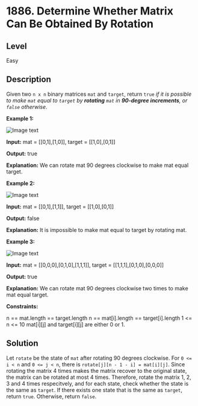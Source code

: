 # 1886. Determine Whether Matrix Can Be Obtained By Rotation
## Level
Easy

## Description
Given two `n x n` binary matrices `mat` and `target`, return `true` *if it is possible to make `mat` equal to `target` by **rotating** `mat` in **90-degree increments**, or `false` otherwise*.

**Example 1:**

![Image text](https://assets.leetcode.com/uploads/2021/05/20/grid3.png)

**Input:** mat = [[0,1],[1,0]], target = [[1,0],[0,1]]

**Output:** true

**Explanation:** We can rotate mat 90 degrees clockwise to make mat equal target.

**Example 2:**

![Image text](https://assets.leetcode.com/uploads/2021/05/20/grid4.png)

**Input:** mat = [[0,1],[1,1]], target = [[1,0],[0,1]]

**Output:** false

**Explanation:** It is impossible to make mat equal to target by rotating mat.

**Example 3:**

![Image text](https://assets.leetcode.com/uploads/2021/05/26/grid4.png)

**Input:** mat = [[0,0,0],[0,1,0],[1,1,1]], target = [[1,1,1],[0,1,0],[0,0,0]]

**Output:** true

**Explanation:** We can rotate mat 90 degrees clockwise two times to make mat equal target.

**Constraints:**

n == mat.length == target.length
n == mat[i].length == target[i].length
1 <= n <= 10
mat[i][j] and target[i][j] are either 0 or 1.

## Solution
Let `rotate` be the state of `mat` after rotating 90 degrees clockwise. For `0 <= i < n` and `0 <= j < n`, there is `rotate[j][n - 1 - i] = mat[i][j]`. Since rotating the matrix 4 times makes the matrix recover to the original state, the matrix can be rotated at most 4 times. Therefore, rotate the matrix 1, 2, 3 and 4 times respecitvely, and for each state, check whether the state is the same as `target`. If there exists one state that is the same as `target`, return `true`. Otherwise, return `false`.
